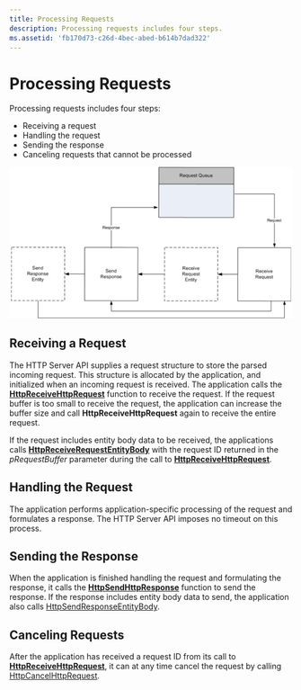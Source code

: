 ```yaml
---
title: Processing Requests
description: Processing requests includes four steps.
ms.assetid: 'fb170d73-c26d-4bec-abed-b614b7dad322'
---
```


# Processing Requests

Processing requests includes four steps:

-   Receiving a request
-   Handling the request
-   Sending the response
-   Canceling requests that cannot be processed

![](images/processloop.png)

## Receiving a Request

The HTTP Server API supplies a request structure to store the parsed incoming request. This structure is allocated by the application, and initialized when an incoming request is received. The application calls the [**HttpReceiveHttpRequest**](httpreceivehttprequest.md) function to receive the request. If the request buffer is too small to receive the request, the application can increase the buffer size and call **HttpReceiveHttpRequest** again to receive the entire request.

If the request includes entity body data to be received, the applications calls [**HttpReceiveRequestEntityBody**](httpreceiverequestentitybody.md) with the request ID returned in the *pRequestBuffer* parameter during the call to [**HttpReceiveHttpRequest**](httpreceivehttprequest.md).

## Handling the Request

The application performs application-specific processing of the request and formulates a response. The HTTP Server API imposes no timeout on this process.

## Sending the Response

When the application is finished handling the request and formulating the response, it calls the [**HttpSendHttpResponse**](httpsendhttpresponse.md) function to send the response. If the response includes entity body data to send, the application also calls [HttpSendResponseEntityBody](httpsendresponseentitybody.md).

## Canceling Requests

After the application has received a request ID from its call to [**HttpReceiveHttpRequest**](httpreceivehttprequest.md), it can at any time cancel the request by calling [HttpCancelHttpRequest](httpcancelhttprequest.md).

 

 




